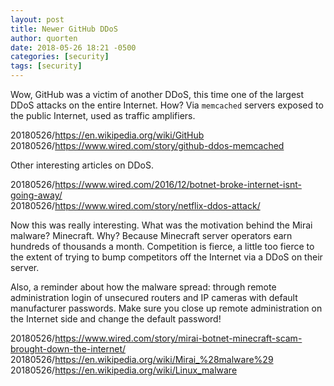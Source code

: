 ```yaml
---
layout: post
title: Newer GitHub DDoS
author: quorten
date: 2018-05-26 18:21 -0500
categories: [security]
tags: [security]
---
```


Wow, GitHub was a victim of another DDoS, this time one of the largest
DDoS attacks on the entire Internet.  How?  Via `memcached` servers
exposed to the public Internet, used as traffic amplifiers.

20180526/https://en.wikipedia.org/wiki/GitHub  
20180526/https://www.wired.com/story/github-ddos-memcached

Other interesting articles on DDoS.

20180526/https://www.wired.com/2016/12/botnet-broke-internet-isnt-going-away/  
20180526/https://www.wired.com/story/netflix-ddos-attack/

Now this was really interesting.  What was the motivation behind the
Mirai malware?  Minecraft.  Why?  Because Minecraft server operators
earn hundreds of thousands a month.  Competition is fierce, a little
too fierce to the extent of trying to bump competitors off the
Internet via a DDoS on their server.

Also, a reminder about how the malware spread: through remote
administration login of unsecured routers and IP cameras with default
manufacturer passwords.  Make sure you close up remote administration
on the Internet side and change the default password!

20180526/https://www.wired.com/story/mirai-botnet-minecraft-scam-brought-down-the-internet/  
20180526/https://en.wikipedia.org/wiki/Mirai_%28malware%29  
20180526/https://en.wikipedia.org/wiki/Linux_malware

